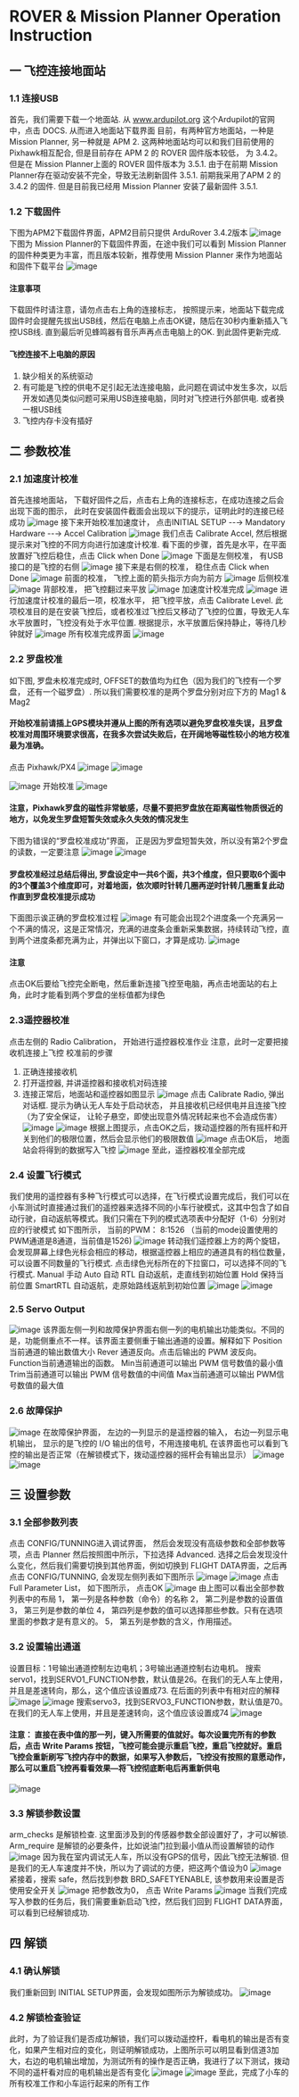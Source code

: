 # ROVER & Mission Planner Operation Instruction

## 一 飞控连接地面站
### 1.1 连接USB
首先，我们需要下载一个地面站. 从 www.ardupilot.org 这个Ardupilot的官网中，点击 DOCS. 从而进入地面站下载界面
目前，有两种官方地面站，一种是 Mission Planner, 另一种就是 APM 2. 这两种地面站均可以和我们目前使用的 Pixhawk相互配合, 但是目前存在 APM 2 的 ROVER 固件版本较低， 为 3.4.2。 但是在 Mission Planner上面的 ROVER 固件版本为 3.5.1. 由于在前期 Mission Planner存在驱动安装不完全，导致无法刷新固件 3.5.1. 前期我采用了APM 2 的 3.4.2 的固件. 但是目前我已经用 Mission Planner 安装了最新固件 3.5.1.

### 1.2 下载固件
下图为APM2下载固件界面，APM2目前只提供 ArduRover 3.4.2版本
![image](https://github.com/wzezhong/Rover/blob/master/images/%E5%9B%BA%E4%BB%B6%E5%AE%89%E8%A3%85.JPG)
下图为 Mission Planner的下载固件界面，在途中我们可以看到 Mission Planner的固件种类更为丰富，而且版本较新，推荐使用 Mission Planner 来作为地面站和固件下载平台
![image](https://github.com/wzezhong/Rover/blob/master/images/MP.JPG)

#### 注意事项
下载固件时请注意，请勿点击右上角的连接标志， 按照提示来，地面站下载完成固件时会提醒先拔出USB线，然后在电脑上点击OK键，随后在30秒内重新插入飞控USB线. 直到最后听见蜂鸣器有音乐声再点击电脑上的OK. 到此固件更新完成.

#### 飞控连接不上电脑的原因
1. 缺少相关的系统驱动
2. 有可能是飞控的供电不足引起无法连接电脑，此问题在调试中发生多次，以后开发如遇见类似问题可采用USB连接电脑，同时对飞控进行外部供电. 或者换一根USB线
3. 飞控内存卡没有插好

## 二 参数校准
### 2.1 加速度计校准
首先连接地面站， 下载好固件之后，点击右上角的连接标志，在成功连接之后会出现下面的图示， 此时在安装固件截面会出现以下的提示，证明此时的连接已经成功
![image](https://github.com/wzezhong/Rover/blob/master/images/%E8%BF%9E%E6%8E%A5%E6%8F%90%E7%A4%BA.JPG)
接下来开始校准加速度计， 点击INITIAL SETUP --→ Mandatory Hardware --→ Accel Calibration
![image](https://github.com/wzezhong/Rover/blob/master/images/%E5%8A%A0%E9%80%9F%E5%BA%A6%E8%AE%A1%E6%A0%A1%E5%87%86%E7%95%8C%E9%9D%A2.JPG)
我们点击 Calibrate Accel, 然后根据提示来对飞控的不同方向进行加速度计校准. 看下面的步骤，首先是水平，在平面放置好飞控后稳住，点击 Click when Done
![image](https://github.com/wzezhong/Rover/blob/master/images/%E5%8A%A0%E9%80%9F%E5%BA%A6%E8%AE%A1%E6%B0%B4%E5%B9%B3%E6%A0%A1%E5%87%86.JPG)
下面是左侧校准， 有USB接口的是飞控的右侧
![image](https://github.com/wzezhong/Rover/blob/master/images/%E5%8A%A0%E9%80%9F%E5%BA%A6%E8%AE%A1%E5%B7%A6%E4%BE%A7%E6%A0%A1%E5%87%86.JPG)
接下来是右侧的校准， 稳住点击 Click when Done
![image](https://github.com/wzezhong/Rover/blob/master/images/%E5%8A%A0%E9%80%9F%E5%BA%A6%E8%AE%A1%E5%8F%B3%E4%BE%A7%E6%A0%A1%E5%87%86.JPG)
前面的校准， 飞控上面的箭头指示方向为前方
![image](https://github.com/wzezhong/Rover/blob/master/images/%E5%8A%A0%E9%80%9F%E5%BA%A6%E8%AE%A1%E5%90%91%E5%89%8D%E6%A0%A1%E5%87%86.JPG)
后侧校准
![image](https://github.com/wzezhong/Rover/blob/master/images/%E5%8A%A0%E9%80%9F%E5%BA%A6%E8%AE%A1%E5%90%91%E5%90%8E%E6%A0%A1%E5%87%86.JPG)
背部校准， 把飞控翻过来平放
![image](https://github.com/wzezhong/Rover/blob/master/images/%E5%8A%A0%E9%80%9F%E5%BA%A6%E8%AE%A1%E8%83%8C%E9%9D%A2%E6%A0%A1%E5%87%86.JPG)
加速度计校准完成
![image](https://github.com/wzezhong/Rover/blob/master/images/%E5%8A%A0%E9%80%9F%E5%BA%A6%E8%AE%A1%E6%A0%A1%E5%87%86%E5%AE%8C%E6%88%90.JPG)
进行加速度计校准的最后一项，校准水平， 把飞控平放，点击 Calibrate Level. 此项校准目的是在安装飞控后，或者校准过飞控后又移动了飞控的位置，导致无人车水平放置时，飞控没有处于水平位置. 根据提示，水平放置后保持静止，等待几秒钟就好
![image](https://github.com/wzezhong/Rover/blob/master/images/%E6%A0%A1%E5%87%86%E6%B0%B4%E5%B9%B3.JPG)
所有校准完成界面
![image](https://github.com/wzezhong/Rover/blob/master/images/%E6%B0%B4%E5%B9%B3%E6%A0%A1%E5%87%86%E5%AE%8C%E6%88%90.JPG)

### 2.2 罗盘校准
如下图, 罗盘未校准完成时, OFFSET的数值均为红色（因为我们的飞控有一个罗盘， 还有一个磁罗盘）. 所以我们需要校准的是两个罗盘分别对应下方的 Mag1 & Mag2
#### 开始校准前请插上GPS模块并遵从上图的所有选项以避免罗盘校准失误，且罗盘校准对周围环境要求很高，在我多次尝试失败后，在开阔地等磁性较小的地方校准最为准确。
点击 Pixhawk/PX4
![image](https://github.com/wzezhong/Rover/blob/master/images/%E7%82%B9%E5%87%BB%E6%A0%A1%E5%87%86%E7%BD%97%E7%9B%98.JPG)
![image](https://github.com/wzezhong/Rover/blob/master/images/%E7%BD%97%E7%9B%98%E6%A0%A1%E5%87%86%E6%A1%86.JPG)

![image](https://github.com/wzezhong/Rover/blob/master/images/%E7%BD%97%E7%9B%98%E6%A0%A1%E5%87%86%E7%95%8C%E9%9D%A2%E6%B3%A8%E6%84%8F%E4%BA%8B%E9%A1%B9.JPG)
开始校准
![image](https://github.com/wzezhong/Rover/blob/master/images/%E7%BD%97%E7%9B%98%E6%A0%A1%E5%87%86%E5%BC%80%E5%A7%8B.JPG)
#### 注意，Pixhawk罗盘的磁性非常敏感，尽量不要把罗盘放在距离磁性物质很近的地方，以免发生罗盘短暂失效或永久失效的情况发生
下图为错误的“罗盘校准成功”界面， 正是因为罗盘短暂失效，所以没有第2个罗盘的读数，一定要注意
![image](https://github.com/wzezhong/Rover/blob/master/images/%E7%BD%97%E7%9B%98%E6%A0%A1%E5%87%86%E6%88%90%E5%8A%9F.JPG)
![image](https://github.com/wzezhong/Rover/blob/master/images/%E7%BD%97%E7%9B%98%E6%A0%A1%E5%87%86%E6%88%90%E5%8A%9F2.JPG)
#### 罗盘校准经过总结后得出, 罗盘设定中一共6个面，共3个维度，但只要取6个面中的3个覆盖3个维度即可，对着地面，依次顺时针转几圈再逆时针转几圈重复此动作直到罗盘校准提示成功
下面图示诶正确的罗盘校准过程
![image](https://github.com/wzezhong/Rover/blob/master/images/%E7%BD%97%E7%9B%98%E6%A0%A1%E5%87%86%E8%BF%87%E7%A8%8B%E6%9B%B4%E6%96%B0.JPG)
有可能会出现2个进度条一个充满另一个不满的情况，这是正常情况，充满的进度条会重新采集数据，持续转动飞控，直到两个进度条都充满为止，并弹出以下窗口，才算是成功.
![image](https://github.com/wzezhong/Rover/blob/master/images/%E7%BD%97%E7%9B%98%E7%9C%9F%E6%AD%A3%E6%A0%A1%E5%87%86%E6%88%90%E5%8A%9F.JPG)
#### 注意
点击OK后要给飞控完全断电，然后重新连接飞控至电脑，再点击地面站的右上角，此时才能看到两个罗盘的坐标值都为绿色

### 2.3遥控器校准
点击左侧的 Radio Calibration， 开始进行遥控器校准作业 注意，此时一定要把接收机连接上飞控
校准前的步骤
1. 正确连接接收机
2. 打开遥控器, 并讲遥控器和接收机对码连接
3. 连接正常后，地面站和遥控器如图显示
![image](https://github.com/wzezhong/Rover/blob/master/images/%E9%81%A5%E6%8E%A7%E6%A0%A1%E5%87%86%E7%95%8C%E9%9D%A2.JPG)
点击 Calibrate Radio, 弹出对话框. 提示为确认无人车处于启动状态， 并且接收机已经供电并且连接飞控（为了安全保证， 让轮子悬空，即使出现意外情况转起来也不会造成伤害）
![image](https://github.com/wzezhong/Rover/blob/master/images/%E9%81%A5%E6%8E%A7%E6%A0%A1%E5%87%86%E5%AF%B9%E8%AF%9D%E6%A1%86.JPG)
![image](https://github.com/wzezhong/Rover/blob/master/images/%E9%81%A5%E6%8E%A7%E6%A0%A1%E5%87%86%E5%AF%B9%E8%AF%9D%E6%A1%862.JPG)
根据上图提示，点击OK之后，拨动遥控器的所有摇杆和开关到他们的极限位置，然后会显示他们的极限数值
![image](https://github.com/wzezhong/Rover/blob/master/images/%E9%81%A5%E6%8E%A7%E5%99%A8%E6%A0%A1%E5%87%86%E5%AE%8C%E6%88%90.JPG)
点击OK后， 地面站会将得到的数据写入飞控
![image](https://github.com/wzezhong/Rover/blob/master/images/%E9%81%A5%E6%8E%A7%E5%99%A8%E6%A0%A1%E5%87%86%E5%AE%8C%E6%88%902.JPG)
至此，遥控器校准全部完成

### 2.4 设置飞行模式
我们使用的遥控器有多种飞行模式可以选择，在飞行模式设置完成后，我们可以在小车测试时直接通过我们的遥控器来选择不同的小车行驶模式，这其中包含了如自动行驶，自动返航等模式。我们只需在下列的模式选项表中分配好（1-6）分别对应的行驶模式
如下图所示， 当前的PWM： 8:1526 （当前的mode设置使用的PWM通道是8通道，当前值是1526)
![image](https://github.com/wzezhong/Rover/blob/master/images/%E9%A3%9E%E8%A1%8C%E6%A8%A1%E5%BC%8F%E8%AE%BE%E7%BD%AE1.JPG)
转动我们遥控器上方的两个旋钮，会发现屏幕上绿色光标会相应的移动，根据遥控器上相应的通道具有的档位数量，可以设置不同数量的飞行模式. 点击绿色光标所在的下拉窗口，可以选择不同的飞行模式.
Manual 手动
Auto 自动
RTL 自动返航，走直线到初始位置
Hold 保持当前位置
SmartRTL 自动返航，走原始路线返航到初始位置
![image](https://github.com/wzezhong/Rover/blob/master/images/%E9%A3%9E%E8%A1%8C%E6%A8%A1%E5%BC%8F%E8%AE%BE%E7%BD%AE2.JPG)
![image](https://github.com/wzezhong/Rover/blob/master/images/%E9%A3%9E%E8%A1%8C%E6%A8%A1%E5%BC%8F%E8%AE%BE%E7%BD%AE%E5%AE%8C%E6%88%90.JPG)

### 2.5 Servo Output
![image](https://github.com/wzezhong/Rover/blob/master/images/Servo%20Output.JPG)
该界面左侧一列和故障保护界面右侧一列的电机输出功能类似。不同的是，功能侧重点不一样。该界面主要侧重于输出通道的设置。解释如下
Position当前通道的输出数值大小
Rever 通道反向。点击后输出的 PWM 波反向。
Function当前通道输出的函数。
Min当前通道可以输出 PWM 信号数值的最小值
Trim当前通道可以输出 PWM 信号数值的中间值
Max当前通道可以输出 PWM信号数值的最大值

### 2.6 故障保护
![image](https://github.com/wzezhong/Rover/blob/master/images/%E6%95%85%E9%9A%9C%E4%BF%9D%E6%8A%A4%E8%B0%83%E8%AF%95.JPG)
在故障保护界面， 左边的一列显示的是遥控器的输入， 右边一列显示电机输出， 显示的是飞控的 I/O 输出的信号，不用连接电机, 在该界面也可以看到飞控的输出是否正常（在解锁模式下，拨动遥控器的摇杆会有输出显示）
![image](https://github.com/wzezhong/Rover/blob/master/images/%E6%95%85%E9%9A%9C%E4%BF%9D%E6%8A%A4%E8%B0%83%E8%AF%951%E4%BF%A1%E9%81%93.JPG)
![image](https://github.com/wzezhong/Rover/blob/master/images/%E6%95%85%E9%9A%9C%E4%BF%9D%E6%8A%A4%E8%B0%83%E8%AF%952.JPG)

## 三 设置参数
### 3.1 全部参数列表
点击 CONFIG/TUNNING进入调试界面， 然后会发现没有高级参数和全部参数等项，点击 Planner 然后按照图中所示，下拉选择 Advanced. 选择之后会发现没什么变化，然后我们需要切换到其他界面，例如切换到 FLIGHT DATA界面，之后再点击 CONFIG/TUNNING, 会发现左侧列表如下图所示
![image](https://github.com/wzezhong/Rover/blob/master/images/%E9%85%8D%E7%BD%AE%E8%B0%83%E8%AF%95%E4%B9%8B%E6%89%93%E5%BC%80%E5%85%A8%E9%83%A8%E5%8F%82%E6%95%B0.JPG)
![image](https://github.com/wzezhong/Rover/blob/master/images/%E9%85%8D%E7%BD%AE%E8%B0%83%E8%AF%95%E4%B9%8B%E9%AB%98%E7%BA%A7%E5%8F%82%E6%95%B0.JPG)
点击 Full Parameter List， 如下图所示， 点击OK
![image](https://github.com/wzezhong/Rover/blob/master/images/%E9%85%8D%E7%BD%AE%E8%B0%83%E8%AF%95%E4%B9%8B%E5%85%A8%E9%83%A8%E5%8F%82%E6%95%B0%E8%A1%A8.JPG)
由上图可以看出全部参数列表中的布局
1， 第一列是各种参数（命令）的名称
2， 第二列是参数的设置值
3， 第三列是参数的单位
4， 第四列是参数的值可以选择那些参数。只有在选项里面的参数才是有意义的。
5， 第五列是参数的含义，作用描述。

### 3.2 设置输出通道
设置目标：1号输出通道控制左边电机；3号输出通道控制右边电机。
搜索servo1，找到SERVO1_FUNCTION参数，默认值是26。在我们的无人车上使用，并且是差速转向，那么，这个值应该设置成73. 在后面的列表中有相对应的解释
![image](https://github.com/wzezhong/Rover/blob/master/images/%E8%AE%BE%E7%BD%AE%E8%BE%93%E5%87%BA%E9%80%9A%E9%81%93%E5%87%BD%E6%95%B01.JPG)
![image](https://github.com/wzezhong/Rover/blob/master/images/%E8%AE%BE%E7%BD%AE.JPG)
搜索servo3，找到SERVO3_FUNCTION参数，默认值是70。在我们的无人车上使用，并且是差速转向，这个值应该设置成74
![image](https://github.com/wzezhong/Rover/blob/master/images/%E8%AE%BE%E7%BD%AE%E8%BE%93%E5%87%BA%E9%80%9A%E9%81%93%E5%87%BD%E6%95%B03.JPG)
#### 注意： 直接在表中值的那一列，键入所需要的值就好。每次设置完所有的参数后，点击 Write Params 按钮，飞控可能会提示重启飞控，重启飞控就好。重启飞控会重新刷写飞控内存中的数据，如果写入参数后，飞控没有按照的意愿动作，那么可以重启飞控再看看效果—将飞控彻底断电后再重新供电
![image](https://github.com/wzezhong/Rover/blob/master/images/%E8%AE%BE%E7%BD%AE%E9%80%9A%E9%81%93%E5%87%BD%E6%95%B0%E4%B9%8B%E5%86%99%E5%85%A5%E5%8F%82%E6%95%B0.JPG)

### 3.3 解锁参数设置
arm_checks 是解锁检查. 这里面涉及到的传感器参数全部设置好了，才可以解锁. Arm_require 是解锁的必要条件，比如说油门拉到最小值从而设置解锁的动作
![image](https://github.com/wzezhong/Rover/blob/master/images/%E8%A7%A3%E9%94%81%E5%8F%82%E6%95%B0%E8%AE%BE%E7%BD%AE1.JPG)
因为我在室内调试无人车，所以没有GPS的信号，因此飞控无法解锁. 但是我们的无人车速度并不快，所以为了调试的方便，把这两个值设为0
![image](https://github.com/wzezhong/Rover/blob/master/images/%E8%A7%A3%E9%94%81%E5%8F%82%E6%95%B0%E8%AE%BE%E7%BD%AE2.JPG)
紧接着，搜索 safe，然后找到参数 BRD_SAFETYENABLE, 该参数用来设置是否使用安全开关
![image](https://github.com/wzezhong/Rover/blob/master/images/%E8%A7%A3%E9%94%81%E5%8F%82%E6%95%B0%E8%AE%BE%E7%BD%AE3.JPG)
把参数改为0， 点击 Write Params
![image](https://github.com/wzezhong/Rover/blob/master/images/%E8%A7%A3%E9%94%81%E5%8F%82%E6%95%B0%E8%AE%BE%E7%BD%AE4.JPG)
当我们完成写入参数的任务后，我们需要重新启动飞控，然后我们回到 FLIGHT DATA界面，可以看到已经解锁成功.

## 四 解锁
### 4.1 确认解锁
我们重新回到 INITIAL SETUP界面，会发现如图所示为解锁成功。
![image](https://github.com/wzezhong/Rover/blob/master/images/%E8%A7%A3%E9%94%81%E6%88%90%E5%8A%9F1.JPG)

### 4.2 解锁检查验证
此时，为了验证我们是否成功解锁，我们可以拨动遥控杆，看电机的输出是否有变化，如果产生相对应的变化，则证明解锁成功，上图所示可以明显看到信道3加大，右边的电机输出增加，为测试所有的操作是否正确，我进行了以下测试，拨动不同的遥杆看对应的电机输出是否有变化
![image](https://github.com/wzezhong/Rover/blob/master/images/%E8%A7%A3%E9%94%81%E6%88%90%E5%8A%9F2.JPG)
![image](https://github.com/wzezhong/Rover/blob/master/images/%E8%A7%A3%E9%94%81%E6%88%90%E5%8A%9F3.JPG)
至此，完成了小车的所有校准工作和小车运行起来的所有工作
